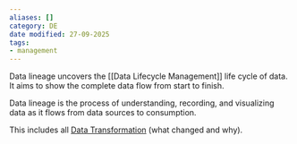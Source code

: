 ```yaml
---
aliases: []
category: DE
date modified: 27-09-2025
tags:
- management
---
```

Data lineage uncovers the [[Data Lifecycle Management]] life cycle of data. It aims to show the complete data flow from start to finish. 

Data lineage is the process of understanding, recording, and visualizing data as it flows from data sources to consumption. 

This includes all [Data Transformation](Data%20Transformation.md) (what changed and why).